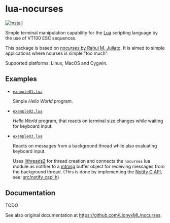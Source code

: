 # lua-nocurses

[![Install](https://img.shields.io/badge/Install-LuaRocks-brightgreen.svg)](https://luarocks.org/modules/osch/nocurses)

<!-- ---------------------------------------------------------------------------------------- -->

Simple terminal manipulation capability for the [Lua] scripting language
by the use of VT100 ESC sequences. 

This package is based on [*nocurses* by Rahul M. Juliato](https://github.com/LionyxML/nocurses).
It is aimed to simple applications where ncurses is simple "too much".    

Supported platforms: Linux, MacOS and Cygwin.


<!-- ---------------------------------------------------------------------------------------- -->

## Examples

   * [`example01.lua`](./examples/example01.lua)

     Simple *Hello World* program.

   
   * [`example02.lua`](./examples/example02.lua)

     *Hello World* program, that reacts on terminal size changes while
     waiting for keyboard input.

   
   * [`example03.lua`](./examples/example03.lua)
   
     Reacts on messages from a background thread while also
     evaluating keyboard input. 
     
     Uses [llthreads2] for thread creation and connects the 
     `nocurses` lua module as notifier to a [mtmsg] buffer object 
     for receiving messages from the background thread. 
     (This is done by implementing the [Notify C API], 
      see: [src/notify_capi.h](./src/notify_capi.h))

  [Notify C API]: https://github.com/lua-capis/lua-notify-capi

<!-- ---------------------------------------------------------------------------------------- -->

## Documentation

TODO

See also original documentation at https://github.com/LionyxML/nocurses.

<!-- ---------------------------------------------------------------------------------------- -->

[Lua]:           https://www.lua.org
[llthreads2]:    https://luarocks.org/modules/moteus/lua-llthreads2
[mtmsg]:         https://github.com/osch/lua-mtmsg

<!-- ---------------------------------------------------------------------------------------- -->
